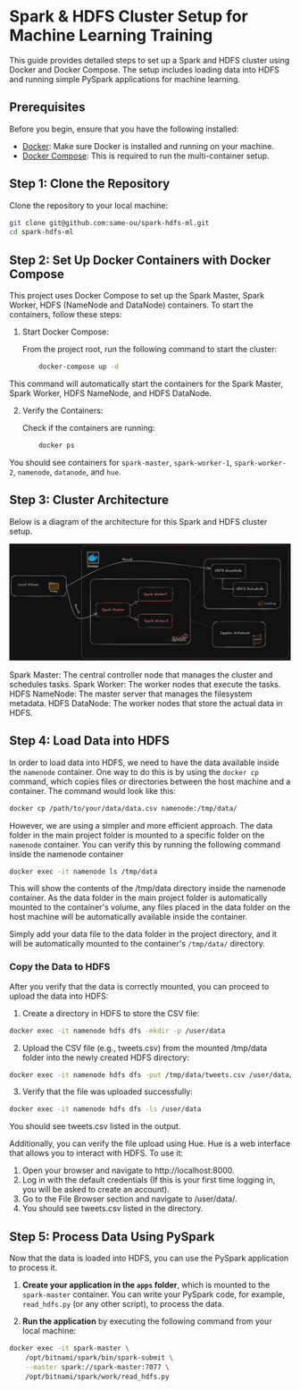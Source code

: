 # Spark & HDFS Cluster Setup for Machine Learning Training
This guide provides detailed steps to set up a Spark and HDFS cluster using Docker and Docker Compose. The setup includes loading data into HDFS and running simple PySpark applications for machine learning.

## Prerequisites
Before you begin, ensure that you have the following installed:

 * [Docker](https://docs.docker.com/get-started/get-docker/): Make sure Docker is installed and running on your machine.
 * [Docker Compose](https://docs.docker.com/compose/install/): This is required to run the multi-container setup.

## Step 1: Clone the Repository
Clone the repository to your local machine:

```bash
git clone git@github.com:same-ou/spark-hdfs-ml.git
cd spark-hdfs-ml 
```
## Step 2: Set Up Docker Containers with Docker Compose
This project uses Docker Compose to set up the Spark Master, Spark Worker, HDFS (NameNode and DataNode) containers. To start the containers, follow these steps:

1. Start Docker Compose:

    From the project root, run the following command to start the cluster:

    ```bash
        docker-compose up -d
    ```
This command will automatically start the containers for the Spark Master, Spark Worker, HDFS NameNode, and HDFS DataNode.

2. Verify the Containers:

    Check if the containers are running:

    ```bash
        docker ps
    ```

You should see containers for `spark-master`, `spark-worker-1`, `spark-worker-2`, `namenode`, `datanode`, and `hue`.

## Step 3: Cluster Architecture
Below is a diagram of the architecture for this Spark and HDFS cluster setup.

![cluster architecture](images/architecture-dark.png)


Spark Master: The central controller node that manages the cluster and schedules tasks.
Spark Worker: The worker nodes that execute the tasks.
HDFS NameNode: The master server that manages the filesystem metadata.
HDFS DataNode: The worker nodes that store the actual data in HDFS.

## Step 4: Load Data into HDFS

In order to load data into HDFS, we need to have the data available inside the `namenode` container. One way to do this is by using the `docker cp` command, which copies files or directories between the host machine and a container. The command would look like this:

```bash
docker cp /path/to/your/data/data.csv namenode:/tmp/data/
```
However, we are using a simpler and more efficient approach. The data folder in the main project folder is mounted to a specific folder on the `namenode` container. You can verify this by running the following command inside the namenode container

```bash
docker exec -it namenode ls /tmp/data 
```
This will show the contents of the /tmp/data directory inside the namenode container. As the data folder in the main project folder is automatically mounted to the container's volume, any files placed in the data folder on the host machine will be automatically available inside the container.

Simply add your data file to the data folder in the project directory, and it will be automatically mounted to the container's `/tmp/data/` directory.

### Copy the Data to HDFS
After you verify that the data is correctly mounted, you can proceed to upload the data into HDFS:

1. Create a directory in HDFS to store the CSV file:

```bash
docker exec -it namenode hdfs dfs -mkdir -p /user/data  
```
2. Upload the CSV file (e.g., tweets.csv) from the mounted /tmp/data folder into the newly created HDFS directory:

```bash
docker exec -it namenode hdfs dfs -put /tmp/data/tweets.csv /user/data/
```

3. Verify that the file was uploaded successfully:

```bash
docker exec -it namenode hdfs dfs -ls /user/data   
```

You should see tweets.csv listed in the output.

Additionally, you can verify the file upload using Hue. Hue is a web interface that allows you to interact with HDFS. To use it:

1. Open your browser and navigate to http://localhost:8000.
2. Log in with the default credentials (If this is your first time logging in, you will be asked to create an account).
3. Go to the File Browser section and navigate to /user/data/.
4. You should see tweets.csv listed in the directory.

## Step 5: Process Data Using PySpark

Now that the data is loaded into HDFS, you can use the PySpark application to process it.

1. **Create your application in the `apps` folder**, which is mounted to the `spark-master` container. You can write your PySpark code, for example, `read_hdfs.py` (or any other script), to process the data.

2. **Run the application** by executing the following command from your local machine:

```bash
docker exec -it spark-master \
    /opt/bitnami/spark/bin/spark-submit \
    --master spark://spark-master:7077 \
    /opt/bitnami/spark/work/read_hdfs.py
```

